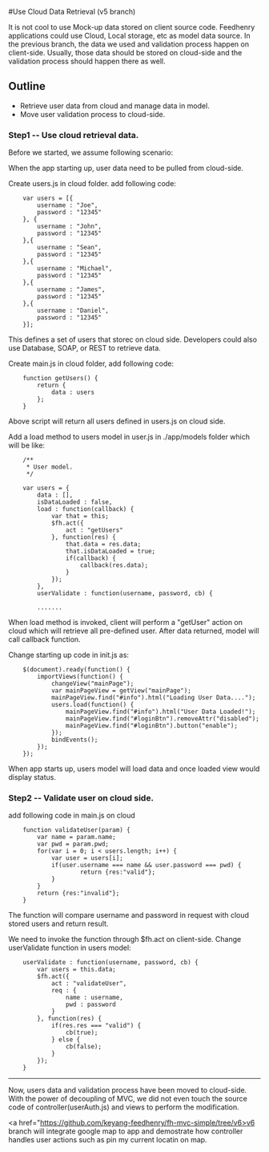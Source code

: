 #Use Cloud Data Retrieval (v5 branch)

It is not cool to use Mock-up data stored on client source code. Feedhenry applications could use Cloud, Local storage, etc as model data source. 
In the previous branch, the data we used and validation process happen on client-side.
Usually, those data should be stored on cloud-side and the validation process should happen there as well.

## Outline

* Retrieve user data from cloud and manage data in model.
* Move user validation process to cloud-side.

### Step1 -- Use cloud retrieval data.

Before we started, we assume following scenario:

When the app starting up, user data need to be pulled from cloud-side.

Create users.js in cloud folder. add following code:

		var users = [{
			username : "Joe",
			password : "12345"
		}, {
			username : "John",
			password : "12345"
		},{
			username : "Sean",
			password : "12345"
		},{
			username : "Michael",
			password : "12345"
		},{
			username : "James",
			password : "12345"
		},{
			username : "Daniel",
			password : "12345"
		}];

This defines a set of users that storec on cloud side. Developers could also use Database, SOAP, or REST to retrieve data.

Create main.js in cloud folder, add following code:

		function getUsers() {
			return {
				data : users
			};
		}

Above script will return all users defined in users.js on cloud side.

Add a load method to users model in user.js in ./app/models folder which will be like:

		/**
		 * User model.
		 */
		
		var users = {
			data : [],
			isDataLoaded : false,
			load : function(callback) {
				var that = this;
				$fh.act({
					act : "getUsers"
				}, function(res) {
					that.data = res.data;
					that.isDataLoaded = true;
					if(callback) {
						callback(res.data);
					}
				});
			},
			userValidate : function(username, password, cb) {
			
			.......

When load method is invoked, client will perform a "getUser" action on cloud which will retrieve all pre-defined user.
After data returned, model will call callback function.

Change starting up code in init.js as:

		$(document).ready(function() {
			importViews(function() {
				changeView("mainPage");
				var mainPageView = getView("mainPage");
				mainPageView.find("#info").html("Loading User Data....");
				users.load(function() {
					mainPageView.find("#info").html("User Data Loaded!");
					mainPageView.find("#loginBtn").removeAttr("disabled");
					mainPageView.find("#loginBtn").button("enable");
				});
				bindEvents();
			});
		});

When app starts up, users model will load data and once loaded view would display status.

### Step2 -- Validate user on cloud side.

add following code in main.js on cloud

		function validateUser(param) {
			var name = param.name;
			var pwd = param.pwd;
			for(var i = 0; i < users.length; i++) {
				var user = users[i];
				if(user.username === name && user.password === pwd) {
						return {res:"valid"};
				}
			}
			return {res:"invalid"};
		}

The function will compare username and password in request with cloud stored users and return result.

We need to invoke the function through $fh.act on client-side. Change userValidate function in users model:

		userValidate : function(username, password, cb) {
			var users = this.data;
			$fh.act({
				act : "validateUser",
				req : {
					name : username,
					pwd : password
				}
			}, function(res) {
				if(res.res === "valid") {
					cb(true);
				} else {
					cb(false);
				}
			});
		}

-----

Now, users data and validation process have been moved to cloud-side. With the power of decoupling of MVC, we did not even touch the source code of controller(userAuth.js) and views to perform the modification.

<a href="https://github.com/keyang-feedhenry/fh-mvc-simple/tree/v6>v6 branch</a> will integrate google map to app and demostrate how controller handles user actions such as pin my current locatin on map.

